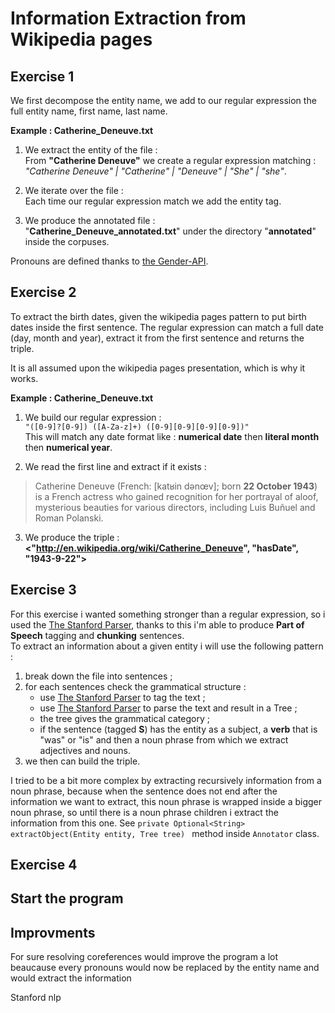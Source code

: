 # Information Extraction from Wikipedia pages

## Exercise 1

We first decompose the entity name, we add to our regular expression the full entity name, first name, last name.

__Example : Catherine_Deneuve.txt__

1. We extract the entity of the file :  
From __"Catherine Deneuve"__ we create a regular expression matching : *"Catherine Deneuve" | "Catherine" | "Deneuve" | "She" | "she"*.  

    
2. We iterate over the file :  
Each time our regular expression match we add the entity tag.

3. We produce the annotated file :  
"__Catherine_Deneuve_annotated.txt__" under the directory "__annotated__" inside the corpuses.

Pronouns are defined thanks to [the Gender-API](https://gender-api.com).

## Exercise 2  

To extract the birth dates, given the wikipedia pages pattern to put birth dates inside the first sentence.
The regular expression can match a full date (day, month and year), extract it from the first sentence and returns the triple.

It is all assumed upon the wikipedia pages presentation, which is why it works.

__Example : Catherine_Deneuve.txt__

1. We build our regular expression :  
`"([0-9]?[0-9]) ([A-Za-z]+) ([0-9][0-9][0-9][0-9])"`  
  This will match any date format like : **numerical date** then **literal month** then **numerical year**.
    
2. We read the first line and extract if it exists :  
> Catherine Deneuve (French: [katʁin dənœv]; born __22 October 1943__) is a French actress who gained recognition for her portrayal of aloof, mysterious beauties for various directors, including Luis Buñuel and Roman Polanski.

3. We produce the triple :  
__<"http://en.wikipedia.org/wiki/Catherine_Deneuve", "hasDate", "1943-9-22">__

## Exercise 3

For this exercise i wanted something stronger than a regular expression, so i used the [The Stanford Parser](https://nlp.stanford.edu/software/lex-parser.shtml), thanks to this i'm able to produce __Part of Speech__ tagging and **chunking** sentences.  
To extract an information about a given entity i will use the following pattern :

1. break down the file into sentences ;
2. for each sentences check the grammatical structure :
    * use [The Stanford Parser](https://nlp.stanford.edu/software/lex-parser.shtml) to tag the text ;
    * use [The Stanford Parser](https://nlp.stanford.edu/software/lex-parser.shtml) to parse the text and result in a Tree ;
    * the tree gives the grammatical category ;
    * if the sentence (tagged __S__) has the entity as a subject, a __verb__ that is "was" or "is" and then a noun phrase from which we extract adjectives and nouns.
3. we then can build the triple.

I tried to be a bit more complex by extracting recursively information from a noun phrase, because when the sentence does not end after the information we want to extract, this noun phrase is wrapped inside a bigger noun phrase, so until there is a noun phrase children i extract the information from this one.  See `private Optional<String> extractObject(Entity entity, Tree tree) ` method inside `Annotator` class.

## Exercise 4

## Start the program

## Improvments

For sure resolving coreferences would improve the program a lot beaucause every pronouns would now be replaced by the entity name and would extract the information

Stanford nlp